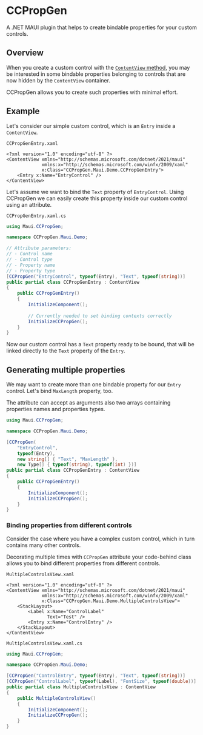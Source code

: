 # CCPropGen
A .NET MAUI plugin that helps to create bindable properties for your custom controls.

## Overview
When you create a custom control with the [`ContentView` method](https://github.com/jsuarezruiz/ways-create-netmaui-controls#3-using-contentview), you may be interested
in some bindable properties belonging to controls that are now hidden by the `ContentView` container.

CCPropGen allows you to create such properties with minimal effort.

## Example
Let's consider our simple custom control, which is an `Entry` inside a `ContentView`.

`CCPropGenEntry.xaml`

```xaml
<?xml version="1.0" encoding="utf-8" ?>
<ContentView xmlns="http://schemas.microsoft.com/dotnet/2021/maui"
             xmlns:x="http://schemas.microsoft.com/winfx/2009/xaml"
             x:Class="CCPropGen.Maui.Demo.CCPropGenEntry">
    <Entry x:Name="EntryControl" />
</ContentView>
```

Let's assume we want to bind the `Text` property of `EntryControl`. Using CCPropGen we can easily create this property inside our custom control using an attribute.

`CCPropGenEntry.xaml.cs`

```csharp
using Maui.CCPropGen;

namespace CCPropGen.Maui.Demo;

// Attribute parameters:
// - Control name
// - Control type
// - Property name
// - Property type
[CCPropGen("EntryControl", typeof(Entry), "Text", typeof(string))]
public partial class CCPropGenEntry : ContentView
{
    public CCPropGenEntry()
    {
        InitializeComponent();
        
        // Currently needed to set binding contexts correctly
        InitializeCCPropGen();
    }
}
```

Now our custom control has a `Text`  property ready to be bound, that will be linked directly to the `Text` property of the `Entry`.

## Generating multiple properties

We may want to create more than one bindable property for our `Entry` control. Let's bind `MaxLength` property, too.

The attribute can accept as arguments also two arrays containing properties names and properties types.

```csharp
using Maui.CCPropGen;

namespace CCPropGen.Maui.Demo;

[CCPropGen(
    "EntryControl",
    typeof(Entry),
    new string[] { "Text", "MaxLength" },
    new Type[] { typeof(string), typeof(int) })] 
public partial class CCPropGenEntry : ContentView
{
    public CCPropGenEntry()
    {
        InitializeComponent();
        InitializeCCPropGen();
    }
}
```

### Binding properties from different controls

Consider the case where you have a complex custom control, which in turn contains many other controls.

Decorating multiple times with `CCPropGen` attribute your code-behind class allows you to bind different properties from different controls.

`MultipleControlsView.xaml`
```xaml
<?xml version="1.0" encoding="utf-8" ?>
<ContentView xmlns="http://schemas.microsoft.com/dotnet/2021/maui"
             xmlns:x="http://schemas.microsoft.com/winfx/2009/xaml"
             x:Class="CCPropGen.Maui.Demo.MultipleControlsView">
    <StackLayout>
        <Label x:Name="ControlLabel"
               Text="Test" />
        <Entry x:Name="ControlEntry" />
    </StackLayout>
</ContentView>
```

`MultipleControlsView.xaml.cs`
```csharp
using Maui.CCPropGen;

namespace CCPropGen.Maui.Demo;

[CCPropGen("ControlEntry", typeof(Entry), "Text", typeof(string))]
[CCPropGen("ControlLabel", typeof(Label), "FontSize", typeof(double))]
public partial class MultipleControlsView : ContentView
{
    public MultipleControlsView()
    {
        InitializeComponent();
        InitializeCCPropGen();
    }
}
```